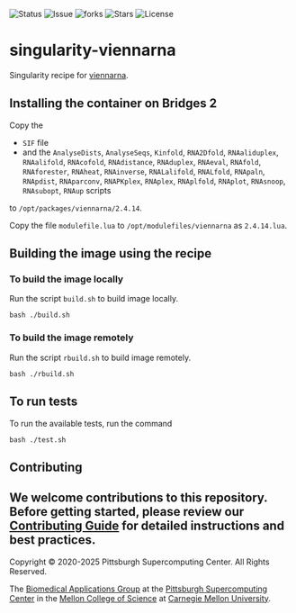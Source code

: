 ![Status](https://github.com/pscedu/singularity-viennarna/actions/workflows/main.yml/badge.svg)
![Issue](https://img.shields.io/github/issues/pscedu/singularity-viennarna)
![forks](https://img.shields.io/github/forks/pscedu/singularity-viennarna)
![Stars](https://img.shields.io/github/stars/pscedu/singularity-viennarna)
![License](https://img.shields.io/github/license/pscedu/singularity-viennarna)

# singularity-viennarna
Singularity recipe for [viennarna](http://rna.tbi.univie.ac.at).

## Installing the container on Bridges 2
Copy the

* `SIF` file
* and the `AnalyseDists`, `AnalyseSeqs`, `Kinfold`, `RNA2Dfold`, `RNAaliduplex`, `RNAalifold`, `RNAcofold`, `RNAdistance`, `RNAduplex`, `RNAeval`, `RNAfold`, `RNAforester`, `RNAheat`, `RNAinverse`, `RNALalifold`, `RNALfold`, `RNApaln`, `RNApdist`, `RNAparconv`, `RNAPKplex`, `RNAplex`, `RNAplfold`, `RNAplot`, `RNAsnoop`, `RNAsubopt`, `RNAup` scripts

to `/opt/packages/viennarna/2.4.14`.

Copy the file `modulefile.lua` to `/opt/modulefiles/viennarna` as `2.4.14.lua`.

## Building the image using the recipe
### To build the image locally
Run the script `build.sh` to build image locally.

```
bash ./build.sh
```

### To build the image remotely
Run the script `rbuild.sh` to build image remotely.

```
bash ./rbuild.sh
```

## To run tests
To run the available tests, run the command

```
bash ./test.sh
```
## Contributing
We welcome contributions to this repository. Before getting started, please review our [Contributing Guide](https://raw.githubusercontent.com/pscedu/singularity-report/refs/heads/main/CONTRIBUTING.md) for detailed instructions and best practices.
---
Copyright © 2020-2025 Pittsburgh Supercomputing Center. All Rights Reserved.

The [Biomedical Applications Group](https://www.psc.edu/biomedical-applications/) at the [Pittsburgh Supercomputing
Center](http://www.psc.edu) in the [Mellon College of Science](https://www.cmu.edu/mcs/) at [Carnegie Mellon University](http://www.cmu.edu).

